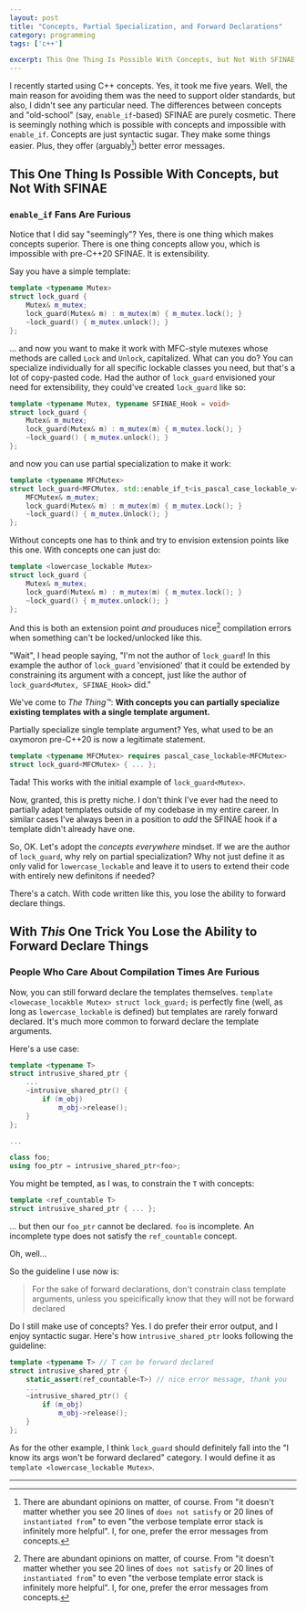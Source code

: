 ```yaml
---
layout: post
title: "Concepts, Partial Specialization, and Forward Declarations"
category: programming
tags: ['c++']

excerpt: This One Thing Is Possible With Concepts, but Not With SFINAE. `enable_if` Fans Are Furious
---
```


I recently started using C++ concepts. Yes, it took me five years. Well, the main reason for avoiding them was the need to support older standards, but also, I didn't see any particular need. The differences between concepts and "old-school" (say, `enable_if`-based) SFINAE are purely cosmetic. There is seemingly nothing which is possible with concepts and impossible with `enable_if`. Concepts are just syntactic sugar. They make some things easier. Plus, they offer (arguably[^1]) better error messages.

## This One Thing Is Possible With Concepts, but Not With SFINAE
### `enable_if` Fans Are Furious

Notice that I did say "seemingly"? Yes, there is one thing which makes concepts superior. There is one thing concepts allow you, which is impossible with pre-C++20 SFINAE. It is extensibility.

Say you have a simple template:

```c++
template <typename Mutex>
struct lock_guard {
    Mutex& m_mutex;
    lock_guard(Mutex& m) : m_mutex(m) { m_mutex.lock(); }
    ~lock_guard() { m_mutex.unlock(); }
};
```

... and now you want to make it work with MFC-style mutexes whose methods are called `Lock` and `Unlock`, capitalized. What can you do? You can specialize individually for all specific lockable classes you need, but that's a lot of copy-pasted code. Had the author of `lock_guard` envisioned your need for extensibility, they could've created `lock_guard` like so:

```c++
template <typename Mutex, typename SFINAE_Hook = void>
struct lock_guard {
    Mutex& m_mutex;
    lock_guard(Mutex& m) : m_mutex(m) { m_mutex.lock(); }
    ~lock_guard() { m_mutex.unlock(); }
};
```

and now you can use partial specialization to make it work:

```c++
template <typename MFCMutex>
struct lock_guard<MFCMutex, std::enable_if_t<is_pascal_case_lockable_v<MFCMutex>>, void>> {
    MFCMutex& m_mutex;
    lock_guard(Mutex& m) : m_mutex(m) { m_mutex.Lock(); }
    ~lock_guard() { m_mutex.Unlock(); }
};
```

Without concepts one has to think and try to envision extension points like this one. With concepts one can just do:

```c++
template <lowercase_lockable Mutex>
struct lock_guard {
    Mutex& m_mutex;
    lock_guard(Mutex& m) : m_mutex(m) { m_mutex.lock(); }
    ~lock_guard() { m_mutex.unlock(); }
};
```

And this is both an extension point *and* prouduces nice[^1] compilation errors when something can't be locked/unlocked like this.

"Wait", I head people saying, "I'm not the author of `lock_guard`! In this example the author of `lock_guard` 'envisioned' that it could be extended by constraining its argument with a concept, just like the author of `lock_guard<Mutex, SFINAE_Hook>` did."

We've come to *The Thing&trade;*: **With concepts you can partially specialize existing templates with a single template argument.**

Partially specialize single template argument? Yes, what used to be an oxymoron pre-C++20 is now a legitimate statement.

```c++
template <typename MFCMutex> requires pascal_case_lockable<MFCMutex>
struct lock_guard<MFCMutex> { ... };
```

Tada! This works with the initial example of `lock_guard<Mutex>`.

Now, granted, this is pretty niche. I don't think I've ever had the need to partially adapt templates outside of my codebase in my entire career. In similar cases I've always been in a position to *add* the SFINAE hook if a template didn't already have one.

So, OK. Let's adopt the *concepts everywhere* mindset. If we are the author of `lock_guard`, why rely on partial specialization? Why not just define it as only valid for `lowercase_lockable` and leave it to users to extend their code with entirely new definitons if needed?

There's a catch. With code written like this, you lose the ability to forward declare things.

## With *This* One Trick You Lose the Ability to Forward Declare Things
### People Who Care About Compilation Times Are Furious

Now, you can still forward declare the templates themselves. `template <lowecase_locakble Mutex> struct lock_guard;` is perfectly fine (well, as long as `lowercase_lockable` is defined) but templates are rarely forward declared. It's much more common to forward declare the template arguments.

Here's a use case:

```c++
template <typename T>
struct intrusive_shared_ptr {
    ...
    ~intrusive_shared_ptr() {
        if (m_obj)
            m_obj->release();
    }
};

...

class foo;
using foo_ptr = intrusive_shared_ptr<foo>;
```

You might be tempted, as I was, to constrain the `T` with concepts:

```c++
template <ref_countable T>
struct intrusive_shared_ptr { ... };
```

... but then our `foo_ptr` cannot be declared. `foo` is incomplete. An incomplete type does not satisfy the `ref_countable` concept.

Oh, well...

So the guideline I use now is:

> For the sake of forward declarations, don't constrain class template arguments, unless you speicifically know that they will not be forward declared

Do I still make use of concepts? Yes. I do prefer their error output, and I enjoy syntactic sugar. Here's how `intrusive_shared_ptr` looks following the guideline:

```c++
template <typename T> // T can be forward declared
struct intrusive_shared_ptr {
    static_assert(ref_countable<T>) // nice error message, thank you
    ...
    ~intrusive_shared_ptr() {
        if (m_obj)
            m_obj->release();
    }
};
```

As for the other example, I think `lock_guard` should definitely fall into the "I know its args won't be forward declared" category. I would define it as `template <lowercase_lockable Mutex>`.

___

[^1]: There are abundant opinions on matter, of course. From "it doesn't matter whether you see 20 lines of `does not satisfy` or 20 lines of `instantiated from`" to even "the verbose template error stack is infinitely more helpful". I, for one, prefer the error messages from concepts.
